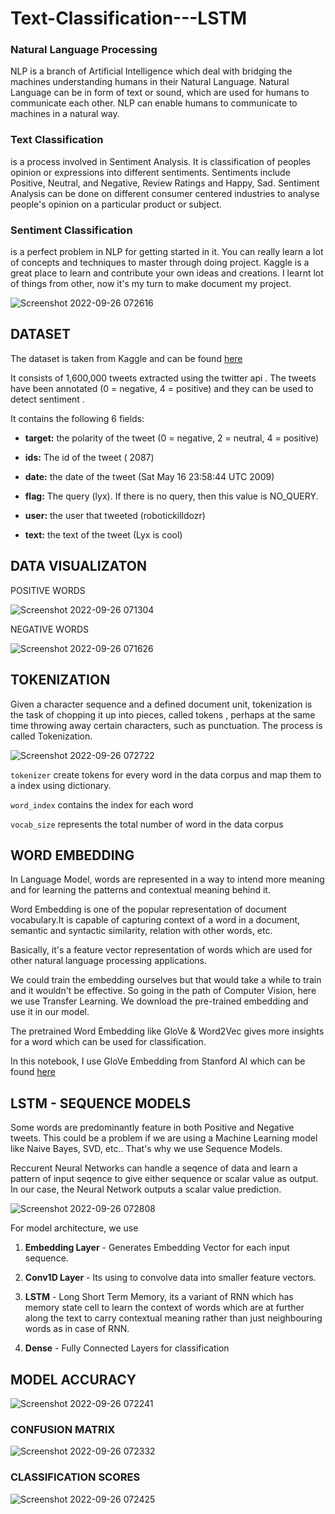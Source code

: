 # Text-Classification---LSTM

### Natural Language Processing

NLP is a branch of Artificial Intelligence which deal with bridging the machines understanding humans in their Natural Language. Natural Language can be in form of text or sound, which are used for humans to communicate each other. NLP can enable humans to communicate to machines in a natural way.

### Text Classification

is a process involved in Sentiment Analysis. It is classification of peoples opinion or expressions into different sentiments. Sentiments include Positive, Neutral, and Negative, Review Ratings and Happy, Sad. Sentiment Analysis can be done on different consumer centered industries to analyse people's opinion on a particular product or subject.

### Sentiment Classification

is a perfect problem in NLP for getting started in it. You can really learn a lot of concepts and techniques to master through doing project. Kaggle is a great place to learn and contribute your own ideas and creations. I learnt lot of things from other, now it's my turn to make document my project.


![Screenshot 2022-09-26 072616](https://user-images.githubusercontent.com/56751947/192302137-9660b79c-8c0d-42f1-b09a-864f3737851a.jpg)


## DATASET
The dataset is taken from Kaggle and can be found [here](https://www.kaggle.com/datasets/kazanova/sentiment140)

It consists of  1,600,000 tweets extracted using the twitter api . The tweets have been annotated (0 = negative, 4 = positive) and they can be used to detect sentiment .

It contains the following 6 fields:

- **target:** the polarity of the tweet (0 = negative, 2 = neutral, 4 = positive)

- **ids:** The id of the tweet ( 2087)

- **date:** the date of the tweet (Sat May 16 23:58:44 UTC 2009)

- **flag:** The query (lyx). If there is no query, then this value is NO_QUERY.

- **user:** the user that tweeted (robotickilldozr)

- **text:** the text of the tweet (Lyx is cool)

## DATA VISUALIZATON

POSITIVE WORDS

![Screenshot 2022-09-26 071304](https://user-images.githubusercontent.com/56751947/192299182-a0f2473d-6848-4e64-8566-f783f75949af.jpg)

NEGATIVE WORDS

![Screenshot 2022-09-26 071626](https://user-images.githubusercontent.com/56751947/192299996-c6450d4f-4c69-4101-9b20-23af76d8fc56.jpg)

## TOKENIZATION

Given a character sequence and a defined document unit, tokenization is the task of chopping it up into pieces, called tokens , perhaps at the same time throwing away certain characters, such as punctuation. The process is called Tokenization.

![Screenshot 2022-09-26 072722](https://user-images.githubusercontent.com/56751947/192302407-048a1b3c-ed5e-467c-923e-0fa664f27e7f.jpg)


`tokenizer` create tokens for every word in the data corpus and map them to a index using dictionary.

`word_index` contains the index for each word

`vocab_size` represents the total number of word in the data corpus

## WORD EMBEDDING

In Language Model, words are represented in a way to intend more meaning and for learning the patterns and contextual meaning behind it.

Word Embedding is one of the popular representation of document vocabulary.It is capable of capturing context of a word in a document, semantic and syntactic similarity, relation with other words, etc.

Basically, it's a feature vector representation of words which are used for other natural language processing applications.

We could train the embedding ourselves but that would take a while to train and it wouldn't be effective. So going in the path of Computer Vision, here we use Transfer Learning. We download the pre-trained embedding and use it in our model.

The pretrained Word Embedding like GloVe & Word2Vec gives more insights for a word which can be used for classification.

In this notebook, I use GloVe Embedding from Stanford AI which can be found [here](https://nlp.stanford.edu/projects/glove/)


## LSTM - SEQUENCE MODELS

Some words are predominantly feature in both Positive and Negative tweets. This could be a problem if we are using a Machine Learning model like Naive Bayes, SVD, etc.. That's why we use Sequence Models.

Reccurent Neural Networks can handle a seqence of data and learn a pattern of input seqence to give either sequence or scalar value as output. In our case, the Neural Network outputs a scalar value prediction.

![Screenshot 2022-09-26 072808](https://user-images.githubusercontent.com/56751947/192302551-8ecd68e2-0409-49d8-951d-3a55a22ccf53.jpg)

For model architecture, we use

1) **Embedding Layer** - Generates Embedding Vector for each input sequence.

2) **Conv1D Layer** - Its using to convolve data into smaller feature vectors.

3) **LSTM** - Long Short Term Memory, its a variant of RNN which has memory state cell to learn the context of words which are at further along the text to carry contextual meaning rather than just neighbouring words as in case of RNN.

4) **Dense** - Fully Connected Layers for classification


## MODEL ACCURACY 

![Screenshot 2022-09-26 072241](https://user-images.githubusercontent.com/56751947/192301275-acec66f7-97af-4ff9-b3f9-6ca374d83219.jpg)


### CONFUSION MATRIX

![Screenshot 2022-09-26 072332](https://user-images.githubusercontent.com/56751947/192301482-ddfa122f-3bd6-42a4-b3e4-f55c563582b8.jpg)

### CLASSIFICATION SCORES

![Screenshot 2022-09-26 072425](https://user-images.githubusercontent.com/56751947/192301732-24461943-4bea-401c-9af3-be036c79a873.jpg)



